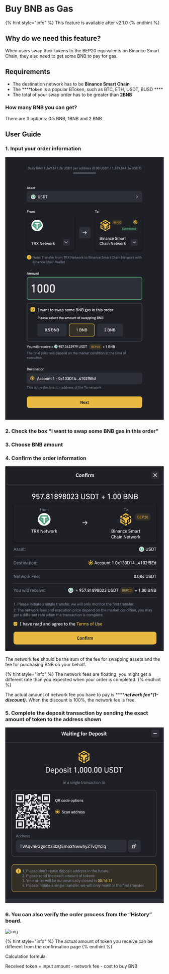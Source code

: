 # Buy BNB as Gas

{% hint style="info" %}
This feature is available after v2.1.0
{% endhint %}

## Why do we need this feature?

When users swap their tokens to the BEP20 equivalents on Binance Smart Chain, they also need to get some BNB to pay for gas. 

## Requirements

* The destination network has to be **Binance Smart Chain**
* The ****token is a popular BToken, such as BTC, ETH, USDT, BUSD   ****
* The total of your swap order has to be greater than **2BNB**

### How many BNB you can get?

There are 3 options: 0.5 BNB, 1BNB and 2 BNB

## User Guide

### 1. Input your order information

![](../.gitbook/assets/image%20%281%29.png)



### 2. Check the box "I want to swap some BNB gas in this order"

### 3. Choose BNB amount

### 4. Confirm the order information

![](../.gitbook/assets/image%20%285%29.png)

The network fee should be the sum of the fee for swapping assets and the fee for purchasing BNB on your behalf. 

{% hint style="info" %}
The network fees are floating, you might get a different rate than you expected when your order is completed.
{% endhint %}

The actual amount of network fee you have to pay is ****_**network fee\*\(1-discount\)**_**.** When the discount is 100%, the network fee is free. 

### 5. Complete the deposit transaction by sending the exact amount of token to the address shown

![](../.gitbook/assets/image%20%283%29.png)



### 6. You can also verify the order process from the “History” board. 

![img](https://lh4.googleusercontent.com/74FfAjGt-NItSTjwNkBXFLTpLkkOGf7LGZ_ZyIpYusreWvvHilqFlgiL8Npl_gDAZfXOCcb60KfK_E3eZa4kE9V_AbiRTHN-L7MUmpEdhyg8K4jdrdJmyP-qn-iQ-8OliCXm_g-2)



{% hint style="info" %}
The actual amount of token you receive can be different from the confirmation page
{% endhint %}

Calculation formula: 

Received token  = Input amount  - network fee - cost to buy BNB

